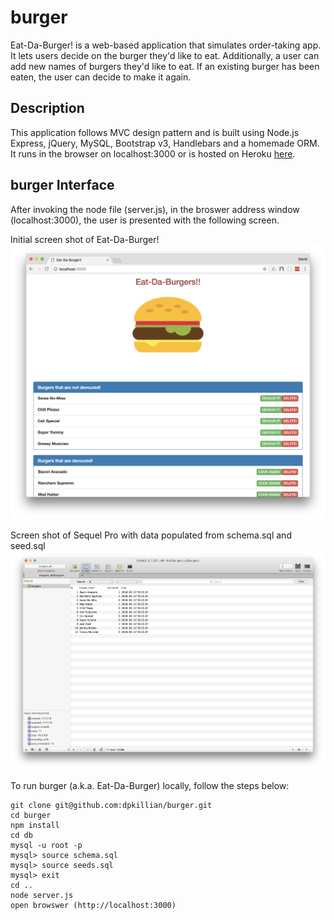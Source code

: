 # burger
Eat-Da-Burger! is a web-based application that simulates order-taking app. It lets users decide on the burger they'd like to eat.  Additionally, a user can add new names of burgers they'd like to eat.  If an existing burger has been eaten, the user can decide to make it again.


## Description
This application follows MVC design pattern and is built using Node.js Express, jQuery, MySQL, Bootstrap v3, Handlebars and a homemade ORM.  It runs in the browser on localhost:3000 or is hosted on Heroku [here](https://fierce-atoll-14039.herokuapp.com/).

## burger Interface
After invoking the node file (server.js), in the broswer address window (localhost:3000), the user is presented with the following screen.

Initial screen shot of Eat-Da-Burger!
![Main Screen 1](/public/assets/img/b1.jpeg)


Screen shot of Sequel Pro with data populated from schema.sql and seed.sql
![Main Screen 1](/public/assets/img/b2.jpeg)




To run burger (a.k.a. Eat-Da-Burger) locally, follow the steps below:
```
git clone git@github.com:dpkillian/burger.git
cd burger
npm install
cd db
mysql -u root -p
mysql> source schema.sql
mysql> source seeds.sql
mysql> exit
cd ..
node server.js
open browswer (http://localhost:3000)
```
